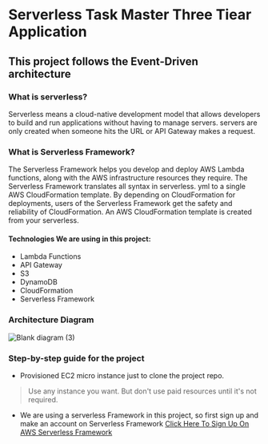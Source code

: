 # Serverless Task Master Three Tiear Application
## This project follows the Event-Driven architecture


### What is serverless?
Serverless means a cloud-native development model that allows developers to build and run applications without having to manage servers. servers are only created when someone hits the URL or API Gateway makes a request.

### What is Serverless Framework?
The Serverless Framework helps you develop and deploy AWS Lambda functions, along with the AWS infrastructure resources they require.
The Serverless Framework translates all syntax in serverless. yml to a single AWS CloudFormation template. By depending on CloudFormation for deployments, users of the Serverless Framework get the safety and reliability of CloudFormation. An AWS CloudFormation template is created from your serverless.


#### Technologies We are using in this project:
- Lambda Functions
- API Gateway
- S3
- DynamoDB
- CloudFormation
- Serverless Framework

  

### Architecture Diagram
![Blank diagram (3)](https://github.com/Abhibhagat1407/serverless_taskmaster/assets/109520000/54396e88-eee9-412a-8c54-b48ae55cedb8)


### Step-by-step guide for the project 

- Provisioned EC2 micro instance just to clone the project repo.
> Use any instance you want. But don't use paid resources until it's not required.
- We are using a serverless Framework in this project, so first sign up and make an account on Serverless Framework
  [Click Here To Sign Up On AWS Serverless Framework](https://www.serverless.com/framework/docs/providers/aws/cli-reference/login)







